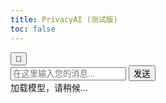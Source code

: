 ```yaml
---
title: PrivacyAI (测试版)
toc: false
---
```

<style>     
    @media (min-width: 768px) {         
        .sidebar-container {             
            display: none;         
        }     
    } 
</style>
<div class="chat-container">
    <button id="clearButton" title="清除聊天">🔄</button>
    <div class="chat-output" id="chatOutput"></div>
    <div class="input-container">
        <input type="text" id="userInput" placeholder="在这里输入您的消息..." />
        <button id="sendButton">发送</button>
    </div>
    <div id="loadingMessage">加载模型，请稍候...</div>
</div>

<script type="module">
    import { pipeline } from 'https://cdn.jsdelivr.net/npm/@huggingface/transformers@3.3.3';

    let chatPipeline;

    async function initLLM() {
        document.getElementById('loadingMessage').style.display = 'block';

        try {
            chatPipeline = await pipeline('text2text-generation', 'Xenova/LaMini-Flan-T5-783M', {
                quantized: true
            });
            console.log("Model loaded successfully.");
        } catch (error) {
            console.error("Error initializing LLM:", error);
            alert("Failed to load the model. Please check the console for details.");
        } finally {
            document.getElementById('loadingMessage').style.display = 'none';
        }
    }

    document.addEventListener("DOMContentLoaded", () => {
        initLLM();
        const aiContainer = document.createElement('div');
        aiContainer.className = 'message-container ai-message-container';
        const aiAvatar = document.createElement('div');
        aiAvatar.className = 'avatar ai-avatar';
        const aiBubble = document.createElement('div');
        aiBubble.className = 'message-bubble ai-message';
        aiBubble.textContent = "嗨！ 我是PrivacyAI，你的隐私助手。问我任何关于隐私/安全的问题 🕵️ 在您的浏览器本地运行（测试版）- 请独立验证重要信息。";
        aiContainer.appendChild(aiAvatar);
        aiContainer.appendChild(aiBubble);
        document.getElementById('chatOutput').appendChild(aiContainer);

        document.getElementById('sendButton').addEventListener('click', async () => {
            const userInput = document.getElementById('userInput').value.trim();
            if (!userInput) return;

            const userContainer = document.createElement('div');
            userContainer.className = 'message-container user-message-container';
            
            const userBubble = document.createElement('div');
            userBubble.className = 'message-bubble user-message';
            userBubble.textContent = userInput;
            
            const userAvatar = document.createElement('div');
            userAvatar.className = 'avatar user-avatar';
            
            userContainer.appendChild(userBubble);
            userContainer.appendChild(userAvatar);
            document.getElementById('chatOutput').appendChild(userContainer);
            
            document.getElementById('userInput').value = '';

            const aiContainer = document.createElement('div');
            aiContainer.className = 'message-container ai-message-container';
            
            const aiAvatar = document.createElement('div');
            aiAvatar.className = 'avatar ai-avatar';
            
            const aiBubble = document.createElement('div');
            aiBubble.className = 'message-bubble ai-message';
            aiBubble.textContent = "Thinking..."; // Loading indicator
            
            aiContainer.appendChild(aiAvatar);
            aiContainer.appendChild(aiBubble);
            document.getElementById('chatOutput').appendChild(aiContainer);

            document.getElementById('chatOutput').scrollTop = document.getElementById('chatOutput').scrollHeight;

            setTimeout(async () => {
                try {
                    const response = await chatPipeline(userInput, {
                        max_new_tokens: 200,
                        temperature: 0.7,
                        callback_function: (beams) => {
                            aiBubble.textContent = beams[0].output_text; // Update with partial response if needed
                            document.getElementById('chatOutput').scrollTop = document.getElementById('chatOutput').scrollHeight;
                        }
                    });

                    aiBubble.textContent = response[0].generated_text;
                    document.getElementById('chatOutput').scrollTop = document.getElementById('chatOutput').scrollHeight;

                } catch (error) {
                    console.error("Error during chat completion:", error);
                    aiBubble.textContent = "Sorry, I encountered an error. Please try again.";
                }
            }, 0);
        });
    });

    document.getElementById('clearButton').addEventListener('click', () => {
        document.getElementById('chatOutput').innerHTML = '';
    });
</script>